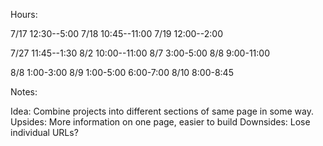 Hours:

7/17 12:30--5:00
7/18 10:45--11:00
7/19 12:00--2:00

7/27 11:45--1:30
8/2  10:00--11:00
8/7   3:00-5:00
8/8   9:00-11:00

8/8   1:00-3:00
8/9   1:00-5:00
      6:00-7:00
8/10  8:00-8:45












Notes:

  Idea: Combine projects into different sections of same page in some way.
  Upsides: More information on one page, easier to build
  Downsides: Lose individual URLs?
